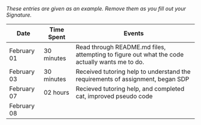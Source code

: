 *These entries are given as an example. Remove them as you fill out your Signature.*

| Date         | Time Spent | Events
|--------------|------------|--------------------
| February 01  | 30 minutes | Read through README.md files, attempting to figure out what the code actually wants me to do.
| February 03  | 30 minutes | Received tutoring help to understand the requirements of assignment, began SDP
| February 07  | 02 hours   | Recieved tutoring help, and completed cat, improved pseudo code
| February 08  | 
